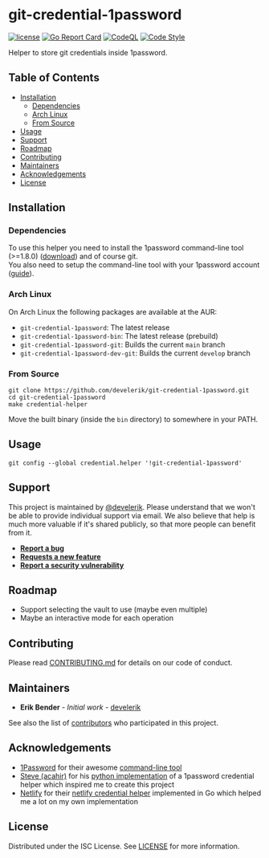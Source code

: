 # git-credential-1password

[![license](https://img.shields.io/github/license/develerik/git-credential-1password.svg)](LICENSE)
[![Go Report Card](https://goreportcard.com/badge/github.com/develerik/git-credential-1password)](https://goreportcard.com/report/github.com/develerik/git-credential-1password)
[![CodeQL](https://github.com/develerik/git-credential-1password/workflows/CodeQL/badge.svg)](https://github.com/develerik/git-credential-1password/actions?query=workflow%3ACodeQL)
[![Code Style](https://github.com/develerik/git-credential-1password/workflows/Lint%20Code%20Base/badge.svg)](https://github.com/develerik/git-credential-1password/actions?query=workflow%3A%22Lint+Code+Base%22)

Helper to store git credentials inside 1password.

## Table of Contents

- [Installation](#installation)
  - [Dependencies](#dependencies)
  - [Arch Linux](#arch-linux)
  - [From Source](#from-source)
- [Usage](#usage)
- [Support](#support)
- [Roadmap](#roadmap)
- [Contributing](#contributing)
- [Maintainers](#maintainers)
- [Acknowledgements](#acknowledgements)
- [License](#license)

## Installation

### Dependencies

To use this helper you need to install the 1password command-line tool (>=1.8.0) ([download](https://support.1password.com/command-line-getting-started/#set-up-the-command-line-tool))
and of course git.  
You also need to setup the command-line tool with your 1password account ([guide](https://support.1password.com/command-line-getting-started/#get-started-with-the-command-line-tool)).

### Arch Linux

On Arch Linux the following packages are available at the AUR:

- `git-credential-1password`: The latest release
- `git-credential-1password-bin`: The latest release (prebuild)
- `git-credential-1password-git`: Builds the current `main` branch
- `git-credential-1password-dev-git`: Builds the current `develop` branch

### From Source

```shell script
git clone https://github.com/develerik/git-credential-1password.git
cd git-credential-1password
make credential-helper
```

Move the built binary (inside the `bin` directory) to somewhere in your PATH.

## Usage

```shell script
git config --global credential.helper '!git-credential-1password'
```

## Support

This project is maintained by [@develerik](https://github.com/develerik). Please understand that we won't be able to
provide individual support via email. We also believe that help is much more valuable if it's shared publicly, so that
more people can benefit from it.

- [**Report a bug**](https://github.com/develerik/git-credential-1password/issues/new?labels=bug&template=bug_report.md)
- [**Requests a new feature**](https://github.com/develerik/git-credential-1password/issues/new?labels=enhancement&template=feature_request.md)
- [**Report a security vulnerability**](https://github.com/develerik/git-credential-1password/issues/new?labels=vulnerability&template=vulnerability_report.md)

## Roadmap

- Support selecting the vault to use (maybe even multiple)
- Maybe an interactive mode for each operation
<!--No changes are currently planned.-->

## Contributing

Please read [CONTRIBUTING.md](CONTRIBUTING.md) for details on our code of conduct.

## Maintainers

- **Erik Bender** - *Initial work* - [develerik](https://github.com/develerik)

See also the list of [contributors](https://github.com/develerik/git-credential-1password/graphs/contributors) who participated in this project.

## Acknowledgements

- [1Password](https://1password.com) for their awesome [command-line tool](https://1password.com/downloads/command-line)
- [Steve (acahir)](https://github.com/acahir) for his [python implementation](https://github.com/acahir/git-credential-1password)
of a 1password credential helper which inspired me to create this project
- [Netlify](https://www.netlify.com) for their [netlify credential helper](https://github.com/netlify/netlify-credential-helper)
implemented in Go which helped me a lot on my own implementation

## License

Distributed under the ISC License. See [LICENSE](LICENSE) for more information.
